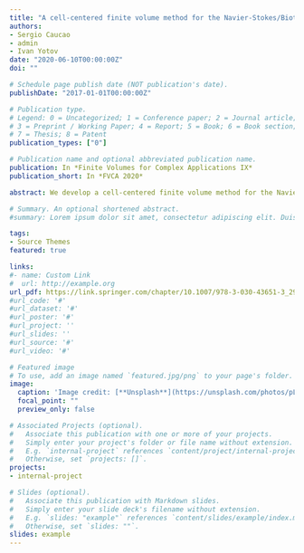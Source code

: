 ```yaml
---
title: "A cell-centered finite volume method for the Navier-Stokes/Biot model"
authors:
- Sergio Caucao
- admin
- Ivan Yotov
date: "2020-06-10T00:00:00Z"
doi: ""

# Schedule page publish date (NOT publication's date).
publishDate: "2017-01-01T00:00:00Z"

# Publication type.
# Legend: 0 = Uncategorized; 1 = Conference paper; 2 = Journal article;
# 3 = Preprint / Working Paper; 4 = Report; 5 = Book; 6 = Book section;
# 7 = Thesis; 8 = Patent
publication_types: ["0"]

# Publication name and optional abbreviated publication name.
publication: In *Finite Volumes for Complex Applications IX*
publication_short: In *FVCA 2020*

abstract: We develop a cell-centered finite volume method for the Navier–Stokes/Biot model, based on a fully mixed formulation with weakly symmetric stresses. The multipoint stress mixed finite element method is employed for the Navier–Stokes and elasticity equations, while the multipoint flux mixed finite element method is used for Darcy’s flow. These methods allow for local elimination of the fluid and poroelastic stresses, vorticity, and rotation, resulting in a positive definite finite volume scheme for the fluid and structure velocities and the Darcy pressure, coupled via Lagrange multipliers on the interface to impose the transmission conditions.

# Summary. An optional shortened abstract.
#summary: Lorem ipsum dolor sit amet, consectetur adipiscing elit. Duis posuere tellus ac convallis placerat. Proin tincidunt magna sed ex sollicitudin condimentum.

tags:
- Source Themes
featured: true

links:
#- name: Custom Link
#  url: http://example.org
url_pdf: https://link.springer.com/chapter/10.1007/978-3-030-43651-3_29
#url_code: '#'
#url_dataset: '#'
#url_poster: '#'
#url_project: ''
#url_slides: ''
#url_source: '#'
#url_video: '#'

# Featured image
# To use, add an image named `featured.jpg/png` to your page's folder. 
image:
  caption: 'Image credit: [**Unsplash**](https://unsplash.com/photos/pLCdAaMFLTE)'
  focal_point: ""
  preview_only: false

# Associated Projects (optional).
#   Associate this publication with one or more of your projects.
#   Simply enter your project's folder or file name without extension.
#   E.g. `internal-project` references `content/project/internal-project/index.md`.
#   Otherwise, set `projects: []`.
projects:
- internal-project

# Slides (optional).
#   Associate this publication with Markdown slides.
#   Simply enter your slide deck's filename without extension.
#   E.g. `slides: "example"` references `content/slides/example/index.md`.
#   Otherwise, set `slides: ""`.
slides: example
---
```


